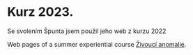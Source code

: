 # Kurz 2023.

Se svolením Špunta jsem použil jeho web z kurzu 2022

Web pages of a summer experiential course [Živoucí anomalie](http://anomalie.halahoj.org).
